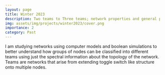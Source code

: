 ```yaml
---
layout: page
title: Winter 2023
description: Two teams to Three teams; network properties and general principles.
img: assets/img/projects/winter2023/cover.png
importance: 2
category: Past
---
```


I am studying networks using computer models and boolean simulations to better understand how groups of nodes can be classified into different teams using just the spectral information about the topology of the network. Teams are networks that arise from extending toggle switch like structure onto multiple nodes.

